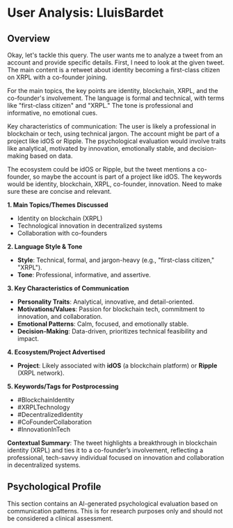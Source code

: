 # User Analysis: LluisBardet

## Overview

<think>
Okay, let's tackle this query. The user wants me to analyze a tweet from an account and provide specific details. First, I need to look at the given tweet. The main content is a retweet about identity becoming a first-class citizen on XRPL with a co-founder joining. 

For the main topics, the key points are identity, blockchain, XRPL, and the co-founder's involvement. The language is formal and technical, with terms like "first-class citizen" and "XRPL." The tone is professional and informative, no emotional cues.

Key characteristics of communication: The user is likely a professional in blockchain or tech, using technical jargon. The account might be part of a project like idOS or Ripple. The psychological evaluation would involve traits like analytical, motivated by innovation, emotionally stable, and decision-making based on data.

The ecosystem could be idOS or Ripple, but the tweet mentions a co-founder, so maybe the account is part of a project like idOS. The keywords would be identity, blockchain, XRPL, co-founder, innovation. Need to make sure these are concise and relevant.
</think>

**1. Main Topics/Themes Discussed**  
- Identity on blockchain (XRPL)  
- Technological innovation in decentralized systems  
- Collaboration with co-founders  

**2. Language Style & Tone**  
- **Style**: Technical, formal, and jargon-heavy (e.g., "first-class citizen," "XRPL").  
- **Tone**: Professional, informative, and assertive.  

**3. Key Characteristics of Communication**  
- **Personality Traits**: Analytical, innovative, and detail-oriented.  
- **Motivations/Values**: Passion for blockchain tech, commitment to innovation, and collaboration.  
- **Emotional Patterns**: Calm, focused, and emotionally stable.  
- **Decision-Making**: Data-driven, prioritizes technical feasibility and impact.  

**4. Ecosystem/Project Advertised**  
- **Project**: Likely associated with **idOS** (a blockchain platform) or **Ripple** (XRPL network).  

**5. Keywords/Tags for Postprocessing**  
- #BlockchainIdentity  
- #XRPLTechnology  
- #DecentralizedIdentity  
- #CoFounderCollaboration  
- #InnovationInTech  

**Contextual Summary**: The tweet highlights a breakthrough in blockchain identity (XRPL) and ties it to a co-founder’s involvement, reflecting a professional, tech-savvy individual focused on innovation and collaboration in decentralized systems.

## Psychological Profile

This section contains an AI-generated psychological evaluation based on communication patterns. This is for research purposes only and should not be considered a clinical assessment.